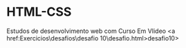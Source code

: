 # HTML-CSS
 Estudos de desenvolvimento web com Curso Em VIideo
 <a href:Exercicios\desafios\desafio 10\desafio.html>desafio10</a>>
